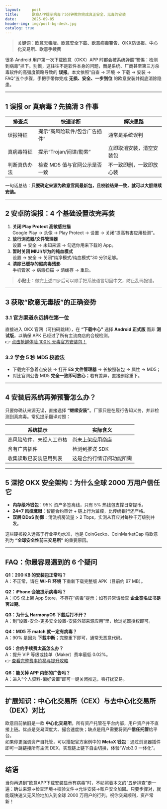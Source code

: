 ```yaml
---
layout:     post
title:      欧意APP提示病毒？5分钟教你完成真正安全、无毒的安装
date:       2025-09-05
header-img: img/post-bg-desk.jpg
catalog: true
---
```


> **关键词：欧意无毒版、欧意安全下载、欧意病毒警告、OKX防误报、中心化交易所、欧意手续费**  

很多 Android 用户第一次下载欧意（OKX）APP 时都会被系统弹窗“警惕：检测到病毒”拦下。别慌，这往往不是软件本身的问题，而是系统、厂商甚至第三方杀毒软件的高强度策略导致的 **误报**。本文依照“自查 → 环境 → 下载 → 安装 → FAQ”五个步骤，手把手带你完成 **无损、安全、一步到位** 的欧意安装并彻底消除隐患。

---

## 1 误报 or 真病毒？先搞清 3 件事

| 排查点       | 快速诊断                              | 解决思路                     |
|--------------|---------------------------------------|------------------------------|
| 误报特征     | 提示“高风险软件/包含广告插件”        | 通常是系统误判               |
| 真病毒特征   | 提示“Trojan/间谍/勒索”               | 立即取消安装，清空安装包     |
| 判断真伪办法 | 检查 MD5 值与官网公示是否一致        | 不一致即删，一致即放心装     |

一句话总结：**只要确定来源为欧意官网最新包，且校验结果一致，就可以大胆继续安装。**

---

## 2 安卓防误报：4 个基础设置改完再装

1. **关闭 Play Protect 高敏感扫描**  
   Google Play → 头像 → Play Protect → 设置 → 关闭“提高有害应用检测”。
2. **放行浏览器/文件管理器**  
   设置 → 安全 → 未知来源 → 勾选你用来下载的 App。
3. **暂时关闭 MIUI/华为的纯血模式**  
   设置 → 安全 → 关闭“纯净模式/纯血模式”30 分钟足够。
4. **清除已缓存的假病毒残影**  
   手机管家 → 病毒扫描 → 清缓存 → 重启。

> **小贴士**：做完上述四步后可以顺手把系统语言切回中文，防止乱码报错。

---

## 3 获取“欧意无毒版”的正确姿势

### 3.1 官方渠道永远排在第一位

直接进入 OKX 官网（可扫码跳转），在 **“下载中心”** 选择 **Android 正式版** 而非 **测试版**，以确保 APK 已经过了所有主流商店的合规检测。  
👉 [点击抢鲜体验 100% 无毒官方安装包！](https://okxdog.com/)

### 3.2 学会 5 秒 MD5 校验法  
- 下载完不急着点安装 → 打开 **ES 文件管理器** → 长按照装包 → 属性 → MD5；  
- 对比官网公告 MD5 **完全一致即可放心**；若有差异，直接删除重下。

---

## 4 安装后系统再弹预警怎么办？

只要你确认来源无误，直接选择 **“继续安装”**。厂家只是在履行告知义务，并非检测到真病毒。常见提示翻译对照：

| 系统提示            | 实际含义                 |
|---------------------|--------------------------|
| 高风险软件，未经人工审核 | 尚未上架应用商店          |
| 含有广告插件            | 检测到推送 SDK            |
| 收集读取已安装应用列表   | 这是合约行情订阅功能所需   |

---

## 5 深挖 OKX 安全架构：为什么全球 2000 万用户信任它

- **内存级冷钱包**：95% 资产多签离线，只有 5% 热钱包支撑日常提币。  
- **24×7 风控鹰眼**：智能合约审计 + 链上行为监控，比传统银行还严格。  
- **双层 DDoS 防御**：清洗机房流量 > 2 Tbps，实测从容应对每秒千万级别并发。  

这些硬核投入远高于行业平均水准，也是 CoinGecko、CoinMarketCap 将欧意列为 **“全球安全性前三交易所”** 的重要原因。

---

## FAQ：你最容易遇到的 6 个疑问

**Q1：200 KB 的安装包正常吗？**  
A：不正常，请在 **Wi-Fi 环境** 下重新下载完整版 APK（目前约 97 MB）。

**Q2：iPhone 会被提示病毒吗？**  
A：iOS 仅上架 App Store，不存在“病毒”提示；如有异常请检查 **企业签名证书是否过期**。

**Q3：为什么 HarmonyOS 下载后打不开？**  
A：到“设置-安全-更多安全设置-安装外部来源应用”里，给浏览器授权即可。

**Q4：MD5 不 match 就一定有病毒？**  
A：90% 是因为 **下载中断**；完整重下即可，通常无恶意代码。

**Q5：合约手续费太高怎么办？**  
A：提升 VIP 等级或挂单（Maker）费率最低 0.02%。  
👉 [查看完整费率阶梯与提升攻略](https://okxdog.com/)

**Q6：能关掉 APP 内部的广告吗？**  
A：进入“个人资料-偏好设置”即可一键关闭推送，零打扰交易。

---

## 扩展知识：中心化交易所（CEX）与去中心化交易所（DEX）对比

欧意目前依旧是一款 **中心化交易所**，所有资产托管在平台内部，用户资产并不直接上链。优点是交易深度大、撮合速度快；缺点是用户需要将资产**信任托管**给平台。  
如果你更强调资产自托管，可以搭配官方案例中的 **MetaX 钱包**：通过浏览器插件即可一跳链接所有主流 DEX，实现链上链下自由切换，体验“Web3.0 一体化”。

---

## 结语

当你再遇到“欧意APP下载安装显示有病毒”时，不妨照着本文的“五步排查”走一遍：确认来源→检查环境→校验文件→允许安装→账户安全加固。只要步骤对，就能既快速又无风险地加入到全球 2000 万用户的行列。祝你交易顺利，资产常新！